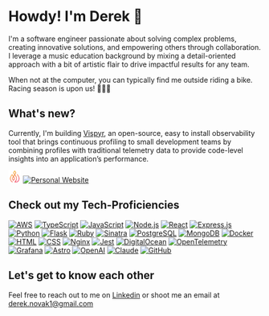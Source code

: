 # Howdy! I'm Derek 👋

I'm a software engineer passionate about solving complex problems, creating innovative solutions, and empowering others through collaboration. I leverage a music education background by mixing a detail-oriented approach with a bit of artistic flair to drive impactful results for any team.

When not at the computer, you can typically find me outside riding a bike. Racing season is upon us! 🚴🏻‍♂️

## What's new?

Currently, I'm building [Vispyr](https://vispyr.com), an open-source, easy to install observability tool that brings continuous profiling to small development teams by combining profiles with traditional telemetry data to provide code-level insights into an application’s performance.

<div>
  <img src="./vispyr-flame.png" style="width: 5%" alt="Vispyr Logo" />
  <a href="https://www.vispyr.com" target="__blank">
    <img src="https://img.shields.io/badge/Click to learn more-FA4200?&logo=your-logo&logoColor=white" alt="Personal Website">
  </a>
</div>

## Check out my Tech-Proficiencies

[![AWS](https://img.shields.io/badge/-Amazon%20AWS-232F3E?&logo=aws&logoColor=white)](https://aws.amazon.com/)
[![TypeScript](https://img.shields.io/badge/-TypeScript-3178c6?&logo=typescript&logoColor=white)](https://www.typescriptlang.org/)
[![JavaScript](https://img.shields.io/badge/-JavaScript-f7df1e?&logo=javascript&logoColor=black)](https://developer.mozilla.org/en-US/docs/Web/JavaScript)
[![Node.js](https://img.shields.io/badge/-Node.js-339933?&logo=nodedotjs&logoColor=white)](https://nodejs.org/)
[![React](https://img.shields.io/badge/-React-61DAFB?&logo=react&logoColor=black)](https://reactjs.org/)
[![Express.js](https://img.shields.io/badge/-Express.js-000000?&logo=express&logoColor=white)](https://expressjs.com/)
[![Python](https://img.shields.io/badge/-Python-green?&logo=python&logoColor=white)](https://www.python.org/)
[![Flask](https://img.shields.io/badge/-Flask-0FB1F7?&logo=flask&logoColor=white)](https://flask.palletsprojects.com/en/stable/)
[![Ruby](https://img.shields.io/badge/-Ruby-cc342d?&logo=ruby&logoColor=white)](https://www.ruby-lang.org/)
[![Sinatra](https://img.shields.io/badge/-Sinatra-CC342D?&logo=rubysinatra&logoColor=white)](http://sinatrarb.com/)
[![PostgreSQL](https://img.shields.io/badge/-PostgreSQL-336791?&logo=postgresql&logoColor=white)](https://www.postgresql.org/)
[![MongoDB](https://img.shields.io/badge/-MongoDB-47A248?&logo=mongodb&logoColor=white)](https://www.mongodb.com/)
[![Docker](https://img.shields.io/badge/-Docker-2496ED?&logo=docker&logoColor=white)](https://www.docker.com/)
[![HTML](https://img.shields.io/badge/-HTML-E34F26?&logo=html5&logoColor=white)](https://developer.mozilla.org/en-US/docs/Web/HTML)
[![CSS](https://img.shields.io/badge/-CSS-1572B6?&logo=css&logoColor=white)](https://developer.mozilla.org/en-US/docs/Web/CSS)
[![Nginx](https://img.shields.io/badge/-Nginx-269539?&logo=nginx&logoColor=white)](https://nginx.org/)
[![Jest](https://img.shields.io/badge/-Jest-C21325?&logo=jest&logoColor=white)](https://jestjs.io/)
[![DigitalOcean](https://img.shields.io/badge/-DigitalOcean-0080FF?&logo=digitalocean&logoColor=white)](https://www.digitalocean.com/)
[![OpenTelemetry](https://img.shields.io/badge/-OpenTelemetry-f7df1e?&logo=opentelemetry&logoColor=black)](https://www.opentelemetry.io/)
[![Grafana](https://img.shields.io/badge/-Grafana-orange?&logo=grafana&logoColor=white)](https://grafana.com/oss/)
[![Astro](https://img.shields.io/badge/-Astro-00FAD5?&logo=astro&logoColor=white)](https://astro.build/)
[![OpenAI](https://img.shields.io/badge/-OpenAI-white?&logo=openai&logoColor=black)](https://openai.com/)
[![Claude](https://img.shields.io/badge/-Claude-FA9579?&logo=claude&logoColor=white)](https://claude.ai/)
[![GitHub](https://img.shields.io/badge/-GitHub-black?&logo=github&logoColor=white)](https://github.com/)

## Let's get to know each other

Feel free to reach out to me on [Linkedin](https://www.linkedin.com/in/derek-novak-2754a3289/) or shoot me an email at derek.novak1@gmail.com
